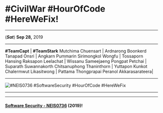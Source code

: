 # **#CivilWar #HourOfCode #HereWeFix**!

---
(***Sat***) **Sep 28,** 2019 

---

 **#TeamCapt** | **#TeamStark**
 Mutchima Chuensart 	| Ardnarong Boonkerd 
 Tanapad Onsri			| Angkarn Pummarin
 Sirimongkol Wongfu		| Tossaporn Hansing
 Raksapon Leelachat		| Wissanu Sameejaeng
 Pongpat	Petchai		| Suparath Suwannakorth
 Chitsanuphong Thaninthorn | Yuttapon Kunkot
 Chalermwut Likasitwong | Pattama Thongprapai
 Peranol Akkarasarateera|


---

![](CivilWar/xx.jpg "#NEIS0736 #SoftwareSecurity #HourOfCode #HereWeFix")

---

---

#### **[Software Security - NEIS0736](../) (2019)**!